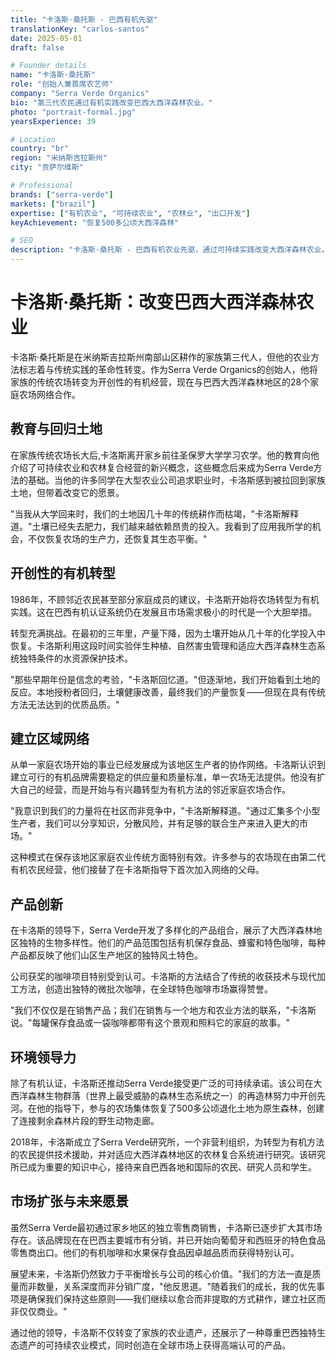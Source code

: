 ```yaml
---
title: "卡洛斯·桑托斯 - 巴西有机先驱"
translationKey: "carlos-santos"
date: 2025-05-01
draft: false

# Founder details
name: "卡洛斯·桑托斯"
role: "创始人兼首席农艺师"
company: "Serra Verde Organics"
bio: "第三代农民通过有机实践改变巴西大西洋森林农业。"
photo: "portrait-formal.jpg"
yearsExperience: 39

# Location
country: "br"
region: "米纳斯吉拉斯州"
city: "贡萨尔维斯"

# Professional
brands: ["serra-verde"]
markets: ["brazil"]
expertise: ["有机农业", "可持续农业", "农林业", "出口开发"]
keyAchievement: "恢复500多公顷大西洋森林"

# SEO
description: "卡洛斯·桑托斯 - 巴西有机农业先驱，通过可持续实践改变大西洋森林农业。"
---
```


# 卡洛斯·桑托斯：改变巴西大西洋森林农业

卡洛斯·桑托斯是在米纳斯吉拉斯州南部山区耕作的家族第三代人，但他的农业方法标志着与传统实践的革命性转变。作为Serra Verde Organics的创始人，他将家族的传统农场转变为开创性的有机经营，现在与巴西大西洋森林地区的28个家庭农场网络合作。

## 教育与回归土地

在家族传统农场长大后,卡洛斯离开家乡前往圣保罗大学学习农学。他的教育向他介绍了可持续农业和农林复合经营的新兴概念，这些概念后来成为Serra Verde方法的基础。当他的许多同学在大型农业公司追求职业时，卡洛斯感到被拉回到家族土地，但带着改变它的愿景。

"当我从大学回来时，我们的土地因几十年的传统耕作而枯竭，"卡洛斯解释道。"土壤已经失去肥力，我们越来越依赖昂贵的投入。我看到了应用我所学的机会，不仅恢复农场的生产力，还恢复其生态平衡。"

## 开创性的有机转型

1986年，不顾邻近农民甚至部分家庭成员的建议，卡洛斯开始将农场转型为有机实践。这在巴西有机认证系统仍在发展且市场需求极小的时代是一个大胆举措。

转型充满挑战。在最初的三年里，产量下降，因为土壤开始从几十年的化学投入中恢复。卡洛斯利用这段时间实验伴生种植、自然害虫管理和适应大西洋森林生态系统独特条件的水资源保护技术。

"那些早期年份是信念的考验，"卡洛斯回忆道。"但逐渐地，我们开始看到土地的反应。本地授粉者回归，土壤健康改善，最终我们的产量恢复——但现在具有传统方法无法达到的优质品质。"

## 建立区域网络

从单一家庭农场开始的事业已经发展成为该地区生产者的协作网络。卡洛斯认识到建立可行的有机品牌需要稳定的供应量和质量标准，单一农场无法提供。他没有扩大自己的经营，而是开始与有兴趣转型为有机方法的邻近家庭农场合作。

"我意识到我们的力量将在社区而非竞争中，"卡洛斯解释道。"通过汇集多个小型生产者，我们可以分享知识，分散风险，并有足够的联合生产来进入更大的市场。"

这种模式在保存该地区家庭农业传统方面特别有效。许多参与的农场现在由第二代有机农民经营，他们接替了在卡洛斯指导下首次加入网络的父母。

## 产品创新

在卡洛斯的领导下，Serra Verde开发了多样化的产品组合，展示了大西洋森林地区独特的生物多样性。他们的产品范围包括有机保存食品、蜂蜜和特色咖啡，每种产品都反映了他们山区生产地区的独特风土特色。

公司获奖的咖啡项目特别受到认可。卡洛斯的方法结合了传统的收获技术与现代加工方法，创造出独特的微批次咖啡，在全球特色咖啡市场赢得赞誉。

"我们不仅仅是在销售产品；我们在销售与一个地方和农业方法的联系，"卡洛斯说。"每罐保存食品或一袋咖啡都带有这个景观和照料它的家庭的故事。"

## 环境领导力

除了有机认证，卡洛斯还推动Serra Verde接受更广泛的可持续承诺。该公司在大西洋森林生物群落（世界上最受威胁的森林生态系统之一）的再造林努力中开创先河。在他的指导下，参与的农场集体恢复了500多公顷退化土地为原生森林，创建了连接剩余森林片段的野生动物走廊。

2018年，卡洛斯成立了Serra Verde研究所，一个非营利组织，为转型为有机方法的农民提供技术援助，并对适应大西洋森林地区的农林复合系统进行研究。该研究所已成为重要的知识中心，接待来自巴西各地和国际的农民、研究人员和学生。

## 市场扩张与未来愿景

虽然Serra Verde最初通过家乡地区的独立零售商销售，卡洛斯已逐步扩大其市场存在。该品牌现在在巴西主要城市有分销，并已开始向葡萄牙和西班牙的特色食品零售商出口。他们的有机咖啡和水果保存食品因卓越品质而获得特别认可。

展望未来，卡洛斯仍然致力于平衡增长与公司的核心价值。"我们的方法一直是质量而非数量，关系深度而非分销广度，"他反思道。"随着我们的成长，我的优先事项是确保我们保持这些原则——我们继续以愈合而非提取的方式耕作，建立社区而非仅仅商业。"

通过他的领导，卡洛斯不仅转变了家族的农业遗产，还展示了一种尊重巴西独特生态遗产的可持续农业模式，同时创造在全球市场上获得高端认可的产品。
